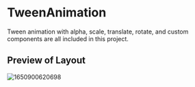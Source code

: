 # TweenAnimation
Tween animation with alpha, scale, translate, rotate, and custom components are all included in this project.

## **Preview of Layout**

![1650900620698](https://user-images.githubusercontent.com/53402156/165122781-e0d3f562-05bf-4810-ad3a-6b59b4ec62c2.GIF)
